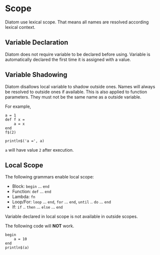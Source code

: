 # Scope

Diatom use lexical scope. That means all names are resolved according lexical context.

## Variable Declaration

Diatom does not require variable to be declared before using. Variable is automatically declared the first time it is assigned with a value.

## Variable Shadowing 

Diatom disallows local variable to shadow outside ones. Names will always be resolved to outside ones if available. This is also applied to function parameters. They must not be the same name as a outside variable.

For example,
```diatom
a = 1
def f x =
    a = x
end
f$(2)

println$('a =', a)
```
`a` will have value `2` after execution.

## Local Scope

The following grammars enable local scope:
- Block: `begin` ... `end`
- Function: `def` ... `end`
- Lambda: `fn`
- Loop/For: `loop` ... `end`, `for` ... `end`, `until` .. `do` ... `end`
- If: `if` .. `then` ... `else` ... `end`

Variable declared in local scope is not available in outside scopes.

The following code will **NOT** work.
```diatom
begin
    a = 10
end
println$(a)
```
